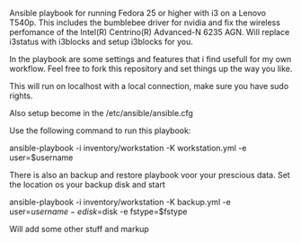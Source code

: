 Ansible playbook for running Fedora 25 or higher with i3 on a Lenovo T540p.
This includes the bumblebee driver for nvidia and fix the wireless perfomance of the Intel(R) Centrino(R) Advanced-N 6235 AGN.
Will replace i3status with i3blocks and setup i3blocks for you.

In the playbook are some settings and features that i find usefull for my own workflow.
Feel free to fork this repository and set things up the way you like.

This will run on localhost with a local connection, make sure you have sudo rights.

Also setup become in the /etc/ansible/ansible.cfg


Use the following command to run this playbook:

ansible-playbook -i inventory/workstation -K workstation.yml -e user=$username


There is also an backup and restore playbook voor your prescious data.
Set the location os your backup disk and start

ansible-playbook -i inventory/workstation -K backup.yml -e user=$username -e disk=$disk -e fstype=$fstype

Will add some other stuff and markup
